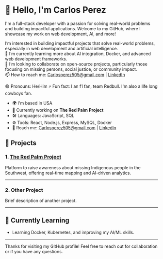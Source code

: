 

# 👋 Hello, I'm Carlos Perez

I'm a full-stack developer with a passion for solving real-world problems and building impactful applications. Welcome to my GitHub, where I showcase my work on web development, AI, and more!

I’m interested in building impactful projects that solve real-world problems, especially in web development and artificial intelligence.  
🌱 I’m currently learning more about AI integration, Docker, and advanced web development frameworks.  
💞️ I’m looking to collaborate on open-source projects, particularly those focusing on missing persons, social justice, or community impact.  
📫 How to reach me: [Carlosperez505@gmail.com](mailto:Carlosperez505@gmail.com) | [LinkedIn](https://www.linkedin.com/in/carlos-perez-29b9b6274?utm_source=share&utm_campaign=share_via&utm_content=profile&utm_medium=android_app)
  
😄 Pronouns: He/Him 
⚡ Fun fact: I an f1 fan, team Redbull. I'm also a life long cowboys fan.

- 🌍 I'm based in USA 
- 🔭 Currently working on **The Red Palm Project**  
- 🛠️ Languages: JavaScript, SQL  
- ⚙️ Tools: React, Node.js, Express, MySQL, Docker  
- 💬 Reach me: [Carlosperez505@gmail.com](mailto:Carlosperez505@gmail.com) | [LinkedIn](https://www.linkedin.com/in/carlos-perez-29b9b6274?utm_source=share&utm_campaign=share_via&utm_content=profile&utm_medium=android_app)

## 🚀 Projects

### 1. **[The Red Palm Project](https://github.com/carlosperez505/redPalmProject)**
Platform to raise awareness about missing Indigenous people in the Southwest, offering real-time mapping and AI-driven analytics.

---

### 2. **Other Project**
Brief description of another project.

---

## 🌱 Currently Learning

- Learning Docker, Kubernetes, and improving my AI/ML skills.

---

Thanks for visiting my GitHub profile! Feel free to reach out for collaboration or if you have any questions.

